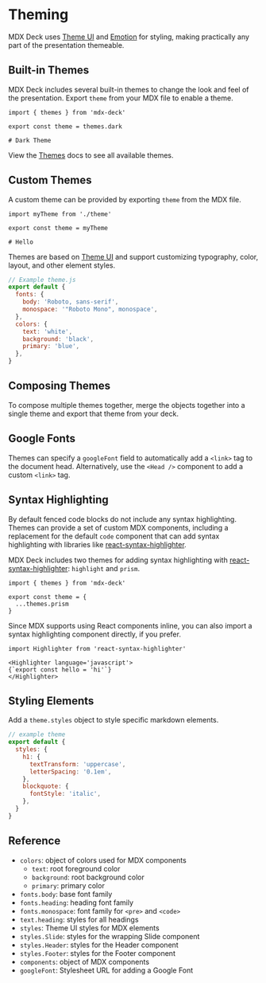 # Theming

MDX Deck uses [Theme UI][] and [Emotion][] for styling, making practically any part of the presentation themeable.

## Built-in Themes

MDX Deck includes several built-in themes to change the look and feel of the presentation.
Export `theme` from your MDX file to enable a theme.

```mdx
import { themes } from 'mdx-deck'

export const theme = themes.dark

# Dark Theme
```

View the [Themes](themes.md) docs to see all available themes.

## Custom Themes

A custom theme can be provided by exporting `theme` from the MDX file.

```mdx
import myTheme from './theme'

export const theme = myTheme

# Hello
```

Themes are based on [Theme UI][] and support customizing typography, color, layout, and other element styles.

```js
// Example theme.js
export default {
  fonts: {
    body: 'Roboto, sans-serif',
    monospace: '"Roboto Mono", monospace',
  },
  colors: {
    text: 'white',
    background: 'black',
    primary: 'blue',
  },
}
```

## Composing Themes

To compose multiple themes together, merge the objects together into a single theme and export that theme from your deck.

## Google Fonts

Themes can specify a `googleFont` field to automatically add a `<link>` tag to the document head.
Alternatively, use the `<Head />` component to add a custom `<link>` tag.

## Syntax Highlighting

By default fenced code blocks do not include any syntax highlighting.
Themes can provide a set of custom MDX components, including a replacement for the default `code` component that can add syntax highlighting with libraries like [react-syntax-highlighter][].

MDX Deck includes two themes for adding syntax highlighting with [react-syntax-highlighter][]: `highlight` and `prism`.

```mdx
import { themes } from 'mdx-deck'

export const theme = {
  ...themes.prism
}
```

Since MDX supports using React components inline, you can also import a syntax highlighting component directly, if you prefer.

```mdx
import Highlighter from 'react-syntax-highlighter'

<Highlighter language='javascript'>
{`export const hello = 'hi'`}
</Highlighter>
```

## Styling Elements

Add a `theme.styles` object to style specific markdown elements.

```js
// example theme
export default {
  styles: {
    h1: {
      textTransform: 'uppercase',
      letterSpacing: '0.1em',
    },
    blockquote: {
      fontStyle: 'italic',
    },
  }
}
```

## Reference

- `colors`: object of colors used for MDX components
  - `text`: root foreground color
  - `background`: root background color
  - `primary`: primary color
- `fonts.body`: base font family
- `fonts.heading`: heading font family
- `fonts.monospace`: font family for `<pre>` and `<code>`
- `text.heading`: styles for all headings
- `styles`: Theme UI styles for MDX elements
- `styles.Slide`: styles for the wrapping Slide component
- `styles.Header`: styles for the Header component
- `styles.Footer`: styles for the Footer component
- `components`: object of MDX components
- `googleFont`: Stylesheet URL for adding a Google Font

[emotion]: https://emotion.sh
[theme ui]: https://theme-ui.com
[mdx]: https://github.com/mdx-js/mdx
[react-syntax-highlighter]: https://github.com/conorhastings/react-syntax-highlighter
